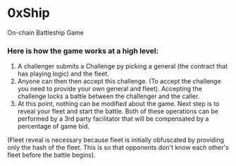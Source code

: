 # 0xShip
On-chain Battleship Game

### Here is how the game works at a high level:
 1. A challenger submits a Challenge py picking a general (the contract
    that has playing logic) and the fleet.
 2. Anyone can then then accept this challenge. (To accept the challenge
    you need to provide your own general and fleet). Accepting the
    challenge locks a battle between the challenger and the caller.
 3. At this point, nothing can be modified about the game. Next step is
    to reveal your fleet and start the battle. Both of these operations
    can be performed by a 3rd party facilitator that will be compensated
    by a percentage of game bid.

 (Fleet reveal is necessary because fleet is initially obfuscated by
 providing only the hash of the fleet. This is so that opponents don't
 know each other's fleet before the battle begins).
